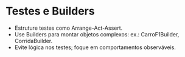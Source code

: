 # Testes e Builders

- Estruture testes como Arrange-Act-Assert.
- Use Builders para montar objetos complexos: ex.: CarroF1Builder, CorridaBuilder.
- Evite lógica nos testes; foque em comportamentos observáveis.
